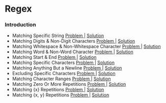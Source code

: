 # Regex 

### Introduction
- Matching Specific String [ Problem ](https://www.hackerrank.com/challenges/matching-specific-string/problem?isFullScreen=false) | [ Solution ](https://github.com/Ram11Coder/HackerRank-JAVA/blob/master/REGEX/Solutions/Regex1.java)
- Matching Digits & Non-Digit Characters [ Problem ](https://www.hackerrank.com/challenges/matching-digits-non-digit-character/problem?isFullScreen=false) | [ Solution ](https://github.com/Ram11Coder/HackerRank-JAVA/blob/master/REGEX/Solutions/Regex2.java)
- Matching Whitespace & Non-Whitespace Character [ Problem ](https://www.hackerrank.com/challenges/matching-whitespace-non-whitespace-character/problem?isFullScreen=false) | [ Solution ](https://github.com/Ram11Coder/HackerRank-JAVA/blob/master/REGEX/Solutions/Regex3.java)
- Matching Word & Non-Word Character [ Problem ](https://www.hackerrank.com/challenges/matching-word-non-word/problem?isFullScreen=false) | [ Solution ](https://github.com/Ram11Coder/HackerRank-JAVA/blob/master/REGEX/Solutions/Regex4.java)
- Matching Start & End [ Problem ](https://www.hackerrank.com/challenges/matching-start-end/problem?isFullScreen=false) | [ Solution ](https://github.com/Ram11Coder/HackerRank-JAVA/blob/master/REGEX/Solutions/Regex5.java)
- Matching Specific Characters [ Problem ](https://www.hackerrank.com/challenges/matching-specific-characters/problem?isFullScreen=false) | [ Solution ](https://github.com/Ram11Coder/HackerRank-JAVA/blob/master/REGEX/Solutions/Regex6.java)
- Matching Anything But a Newline [ Problem ](https://www.hackerrank.com/challenges/matching-anything-but-new-line/problem?isFullScreen=false) | [ Solution ](https://github.com/Ram11Coder/HackerRank-JAVA/blob/master/REGEX/Solutions/Regex7.java)
- Excluding Specific Characters [ Problem ](https://www.hackerrank.com/challenges/excluding-specific-characters/problem?isFullScreen=false) | [ Solution ](https://github.com/Ram11Coder/HackerRank-JAVA/blob/master/REGEX/Solutions/Regex8.java)
- Matching Character Ranges [ Problem ](https://www.hackerrank.com/challenges/matching-range-of-characters/problem?isFullScreen=false) | [ Solution ](https://github.com/Ram11Coder/HackerRank-JAVA/blob/master/REGEX/Solutions/Regex9.java)
- Matching Zero Or More Repetitions [ Problem ](https://www.hackerrank.com/challenges/matching-zero-or-more-repetitions/problem) | [ Solution ](https://github.com/Ram11Coder/HackerRank-JAVA/blob/master/REGEX/Solutions/Regex10.java)
- Matching {x} Repetitions [ Problem ](https://www.hackerrank.com/challenges/matching-x-repetitions/problem?isFullScreen=false) | [ Solution ](https://github.com/Ram11Coder/HackerRank-JAVA/blob/master/REGEX/Solutions/Regex11.java)
- Matching {x, y} Repetitions [ Problem ](https://www.hackerrank.com/challenges/matching-x-y-repetitions/problem?isFullScreen=false) | [ Solution ](https://github.com/Ram11Coder/HackerRank-JAVA/blob/master/REGEX/Solutions/Regex12.java)
